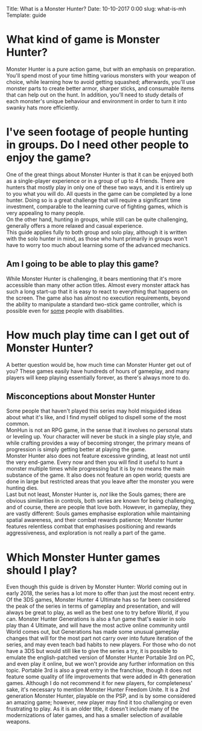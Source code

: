 Title: What is a Monster Hunter?
Date: 10-10-2017 0:00
slug: what-is-mh
Template: guide

# What kind of game is Monster Hunter?
Monster Hunter is a pure action game, but with an emphasis on preparation. You'll spend most of your time hitting various monsters with your weapon of choice, while learning how to avoid getting squashed; afterwards, you'll use monster parts to create better armor, sharper sticks, and consumable items that can help out on the hunt. In addition, you'll need to study details of each monster's unique behaviour and environment in order to turn it into swanky hats more efficiently.  

# I've seen footage of people hunting in groups. Do I need other people to enjoy the game?
One of the great things about Monster Hunter is that it can be enjoyed both as a single-player experience or in a group of up to 4 friends. There are hunters that mostly play in only one of these two ways, and it is entirely up to you what you will do.
All quests in the game can be completed by a lone hunter. Doing so is a great challenge that will require a significant time investment, comparable to the learning curve of fighting games, which is very appealing to many people.  
On the other hand, hunting in groups, while still can be quite challenging, generally offers a more relaxed and casual experience.  
This guide applies fully to both group and solo play, although it is written with the solo hunter in mind, as those who hunt primarily in groups won't have to worry too much about learning some of the advanced mechanics.

## Am I going to be able to play this game?
While Monster Hunter is challenging, it bears mentioning that it's more accessible than many other action titles. Almost every monster attack has such a long start-up that it is easy to react to everything that happens on the screen. The game also has almost no execution requirements, beyond the ability to manipulate a standard two-stick game controller, which is possible even for [some](https://www.reddit.com/r/MonsterHunter/comments/4zpjax/any_other_disabled_hunters_out_thereadvice/d6y6cxw/) people with disabilities.

# How much play time can I get out of Monster Hunter?
A better question would be, how much time can Monster Hunter get out of you? These games easily have hundreds of hours of gameplay, and many players will keep playing essentially forever, as there's always more to do.

## Misconceptions about Monster Hunter
Some people that haven't played this series may hold misguided ideas about what it's like, and I find myself obliged to dispell some of the most common.  
MonHun is not an RPG game, in the sense that it involves no personal stats or leveling up. Your character will never be stuck in a single play style, and while crafting provides a way of becoming stronger, the primary means of progression is simply getting better at playing the game.  
Monster Hunter also does not feature excessive grinding, at least not until the very end-game. Every now and then you will find it useful to hunt a monster multiple times while progressing but it is by no means the main substance of the game. It also does not feature an open world; quests are done in large but restricted areas that you leave after the monster you were hunting dies.  
Last but not least, Monster Hunter is, *not* like the Souls games; there are obvious similarities in controls, both series are known for being challenging, and of course, there are people that love both. However, in gameplay, they are vastly different: Souls games emphasise exploration while maintaining spatial awareness, and their combat rewards patience; Monster Hunter features relentless combat that emphasises positioning and rewards aggressiveness, and exploration is not really a part of the game. 

# Which Monster Hunter games should I play?
Even though this guide is driven by Monster Hunter: World coming out in early 2018, the series has a lot more to offer than just the most recent entry. Of the 3DS games, Monster Hunter 4 Ultimate has so far been considered the peak of the series in terms of gameplay and presentation, and will always be great to play, as well as the best one to try before World, if you can. Monster Hunter Generations is also a fun game that's easier in solo play than 4 Ultimate, and will have the most active online community until World comes out, but Generations has made some unusual gameplay changes that will for the most part not carry over into future iteration of the series, and may even teach bad habits to new players.
For those who do not have a 3DS but would still like to give the series a try, it is possible to emulate the english-patched version of Monster Hunter Portable 3rd on PC, and even play it online, but we won't provide any further information on this topic. Portable 3rd is also a great entry in the franchise, though it does not feature some quality of life improvements that were added in 4th generation games.
Although I do not recommend it for new players, for completeness' sake, it's necessary to mention Monster Hunter Freedom Unite. It is a 2nd generation Monster Hunter, playable on the PSP, and is by some considered an amazing game; however, new player may find it too challenging or even frustrating to play. As it is an older title, it doesn't include many of the modernizations of later games, and has a smaller selection of available weapons.
